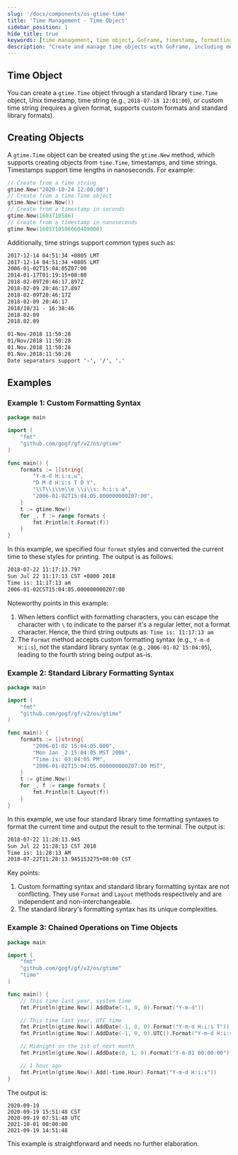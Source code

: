 ```yaml
---
slug: '/docs/components/os-gtime-time'
title: 'Time Management - Time Object'
sidebar_position: 1
hide_title: true
keywords: [time management, time object, GoFrame, timestamp, formatting, standard library, custom time, time string, chained operations, gtime]
description: "Create and manage time objects with GoFrame, including methods to create gtime.Time objects using standard library time.Time objects, Unix timestamps, and time strings. It also explains how to format time using custom and standard library formats, and demonstrates examples of chained operations with time objects to help developers process time data more efficiently."
---
```


## Time Object

You can create a `gtime.Time` object through a standard library `time.Time` object, Unix timestamp, time string (e.g., `2018-07-18 12:01:00`), or custom time string (requires a given format, supports custom formats and standard library formats).

## Creating Objects

A `gtime.Time` object can be created using the `gtime.New` method, which supports creating objects from `time.Time`, timestamps, and time strings. Timestamps support time lengths in nanoseconds. For example:

```go
// Create from a time string
gtime.New("2020-10-24 12:00:00")
// Create from a time.Time object
gtime.New(time.Now())
// Create from a timestamp in seconds
gtime.New(1603710586)
// Create from a timestamp in nanoseconds
gtime.New(1603710586660409000)
```

Additionally, time strings support common types such as:

```html
2017-12-14 04:51:34 +0805 LMT
2017-12-14 04:51:34 +0805 LMT
2006-01-02T15:04:05Z07:00
2014-01-17T01:19:15+08:00
2018-02-09T20:46:17.897Z
2018-02-09 20:46:17.897
2018-02-09T20:46:17Z
2018-02-09 20:46:17
2018/10/31 - 16:38:46
2018-02-09
2018.02.09

01-Nov-2018 11:50:28
01/Nov/2018 11:50:28
01.Nov.2018 11:50:28
01.Nov.2018:11:50:28
Date separators support '-', '/', '.'
```

## Examples

### Example 1: Custom Formatting Syntax

```go
package main

import (
    "fmt"
    "github.com/gogf/gf/v2/os/gtime"
)

func main() {
    formats := []string{
        "Y-m-d H:i:s.u",
        "D M d H:i:s T O Y",
        "\\T\\i\\m\\e \\i\\s: h:i:s a",
        "2006-01-02T15:04:05.000000000Z07:00",
    }
    t := gtime.Now()
    for _, f := range formats {
        fmt.Println(t.Format(f))
    }
}
```

In this example, we specified four `format` styles and converted the current time to these styles for printing. The output is as follows:

```html
2018-07-22 11:17:13.797
Sun Jul 22 11:17:13 CST +0800 2018
Time is: 11:17:13 am
2006-01-02CST15:04:05.000000000Z07:00
```

Noteworthy points in this example:

1. When letters conflict with formatting characters, you can escape the character with `\` to indicate to the parser it's a regular letter, not a format character. Hence, the third string outputs as: `Time is: 11:17:13 am`
2. The `Format` method accepts custom formatting syntax (e.g., `Y-m-d H:i:s`), not the standard library syntax (e.g., `2006-01-02 15:04:05`), leading to the fourth string being output as-is.

### Example 2: Standard Library Formatting Syntax

```go
package main

import (
    "fmt"
    "github.com/gogf/gf/v2/os/gtime"
)

func main() {
    formats := []string{
        "2006-01-02 15:04:05.000",
        "Mon Jan _2 15:04:05 MST 2006",
        "Time is: 03:04:05 PM",
        "2006-01-02T15:04:05.000000000Z07:00 MST",
    }
    t := gtime.Now()
    for _, f := range formats {
        fmt.Println(t.Layout(f))
    }
}
```

In this example, we use four standard library time formatting syntaxes to format the current time and output the result to the terminal. The output is:

```html
2018-07-22 11:28:13.945
Sun Jul 22 11:28:13 CST 2018
Time is: 11:28:13 AM
2018-07-22T11:28:13.945153275+08:00 CST
```

Key points:

1. Custom formatting syntax and standard library formatting syntax are not conflicting. They use `Format` and `Layout` methods respectively and are independent and non-interchangeable.
2. The standard library's formatting syntax has its unique complexities.

### Example 3: Chained Operations on Time Objects

```go
package main

import (
    "fmt"
    "github.com/gogf/gf/v2/os/gtime"
    "time"
)

func main() {
    // This time last year, system time
    fmt.Println(gtime.Now().AddDate(-1, 0, 0).Format("Y-m-d"))

    // This time last year, UTC time
    fmt.Println(gtime.Now().AddDate(-1, 0, 0).Format("Y-m-d H:i:s T"))
    fmt.Println(gtime.Now().AddDate(-1, 0, 0).UTC().Format("Y-m-d H:i:s T"))

    // Midnight on the 1st of next month
    fmt.Println(gtime.Now().AddDate(0, 1, 0).Format("Y-m-01 00:00:00"))

    // 1 hour ago
    fmt.Println(gtime.Now().Add(-time.Hour).Format("Y-m-d H:i:s"))
}
```

The output is:

```
2020-09-19
2020-09-19 15:51:48 CST
2020-09-19 07:51:48 UTC
2021-10-01 00:00:00
2021-09-19 14:51:48
```

This example is straightforward and needs no further elaboration.